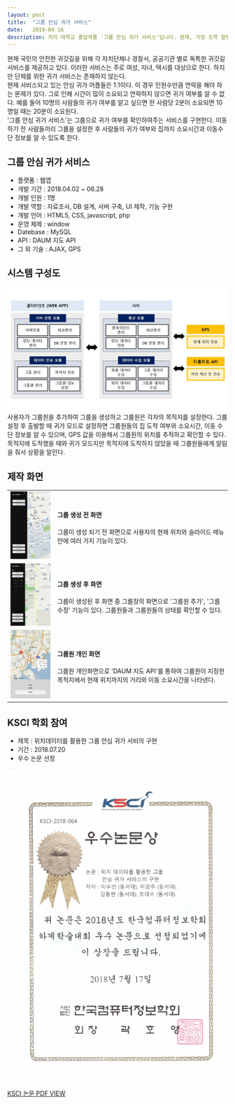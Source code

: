 ```yaml
---
layout: post
title:  "그룹 안심 귀가 서비스"
date:   2019-04-16
description: 저의 대학교 졸업작품 '그룸 안심 귀가 서비스'입니다. 현재, 가정 도착 알림 시스템은 주로 여성, 어린이, 택시에 적용되고 있습니다. 하지만 집단에 대한 집 도착 알림 시스템은 없습니다. 현재 자택 도착 통보 시스템 신청은 일대일만 가능하며, 이 경우 연락해야 할 경우 문제가 있습니다. 이러한 문제를 해결하기 위하여 그룹을 지정하여 그룹원들의 귀가 상태를 확인할 수 있는 서비스를 개발하였습니다.
---
```


<p class="intro">현재 국민의 안전한 귀갓길을 위해 각 자치단체나 경찰서, 공공기관 별로 독특한 귀갓길 서비스를 제공하고 있다. 이러한 서비스는 주로 여성, 자녀, 택시를 대상으로 한다. 하지만 단체를 위한 귀가 서비스는 존재하지 않는다. <br>
 현재 서비스되고 있는 안심 귀가 어플들은 1:1이다. 이 경우 인원수만큼 연락을 해야 하는 문제가 있다. 그로 인해 시간이 많이 소요되고 연락하지 않으면 귀가 여부를 알 수 없다. 예를 들어 10명의 사람들의 귀가 여부를 알고 싶으면 한 사람당 2분이 소요되면 10명일 때는 20분이 소요된다. <br>
 '그룹 안심 귀가 서비스'는 그룹으로 귀가 여부를 확인하여주는 서비스를 구현한다. 이동하기 전 사람들끼리 그룹을 설정한 후 사람들의 귀가 여부와 집까지 소요시간과 이동수단 정보를 알 수 있도록 한다.  </p>


## 그룹 안심 귀가 서비스
* 플랫폼 : 웹앱
* 개발 기간 : 2018.04.02 ~ 06.28
* 개발 인원 : 1명
* 개발 역할 : 자료조사, DB 설계, 서버 구축, UI 제작, 기능 구현
* 개발 언어 : HTML5, CSS, javascript, php
* 운영 체제 : window
* Datebase : MySQL
* API : DAUM 지도 API
* 그 외 기술 : AJAX, GPS


## 시스템 구성도
<img src="/assets/img/system.jpg">
사용자가 그룹원을 추가하여 그룹을 생성하고 그룹원은 각자의 목적지를 설정한다. 그룹 설정 후 출발할 때 귀가 모드로 설정하면 그룹원들의 집 도착 여부와 소요시간, 이동 수단 정보를 알 수 있으며, GPS 값을 이용해서 그룹원의 위치를 추적하고 확인할 수 있다. 목적지에 도착했을 때와 귀가 모드지만 목적지에 도착하지 않았을 때 그룹원들에게 알림을 줘서 상황을 알린다.


## 제작 화면
<table>
  <tr>
    <td><img class="screen" src="/assets/img/screen4.jpg"></td>
    <td><h4>그룹 생성 전 화면</h4><p>그룹이 생성 되기 전 화면으로 사용자의 현재 위치와 슬라이드 메뉴 안에 여러 가지 기능이 있다.</p></td>
  </tr>
  <tr>
    <td><img class="screen" src="/assets/img/screen3.jpg"></td>
    <td><h4>그룹 생성 후 화면</h4><p>그룹이 생성된 후 화면 중 그룹장의 화면으로 '그룹원 추가', '그룹 수정' 기능이 있다. 그룹원들과 그룹원들의 상태를 확인할 수 있다.</p></td>
  </tr>
  <tr>
    <td><img class="screen" src="/assets/img/screen2.jpg"></td>
    <td><h4>그룹원 개인 화면</h4><p>그룹원 개인화면으로 'DAUM 지도 API'를 통하여 그룹원이 지정한 목적지에서 현재 위치까지의 거리와 이동 소요시간을 나타낸다.</p></td>
  </tr>
</table>


## KSCI 학회 참여
* 제목 : 위치데이터를 활용한 그룹 안심 귀가 서비의 구현
* 기간 : 2018.07.20
* 우수 논문 선정
<img class="screen" src="/assets/img/price2.jpg">

<a class="view" href="/assets/img/paper.pdf" target="_blank">KSCI 논문 PDF VIEW</a>
